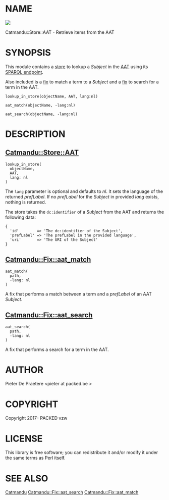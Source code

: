 # NAME

<div>
    <a href="https://travis-ci.org/thedatahub/Catmandu-Store-AAT"><img src="https://travis-ci.org/thedatahub/Catmandu-Store-AAT.svg?branch=master"></a>
</div>

Catmandu::Store::AAT - Retrieve items from the AAT

# SYNOPSIS

This module contains a [store](https://metacpan.org/pod/Catmandu::Store::AAT) to lookup a _Subject_ in the [AAT](https://www.getty.edu/research/tools/vocabularies/aat/)
using its [SPARQL endpoint](http://vocab.getty.edu/sparql).

Also included is a [fix](https://metacpan.org/pod/Catmandu::Fix::aat_match) to match a term to a _Subject_ and a
[fix](https://metacpan.org/pod/Catmandu::Fix::aat_search) to search for a term in the AAT.

    lookup_in_store(objectName, AAT, lang:nl)

    aat_match(objectName, -lang:nl)

    aat_search(objectName, -lang:nl)

# DESCRIPTION

## [Catmandu::Store::AAT](https://metacpan.org/pod/Catmandu::Store::AAT)

    lookup_in_store(
      objectName,
      AAT,
      lang: nl
    )

The `lang` parameter is optional and defaults to _nl_. It sets
the language of the returned _prefLabel_. If no _prefLabel_ for the
_Subject_ in provided _lang_ exists, nothing is returned.

The store takes the `dc:identifier` of a _Subject_ from the AAT and returns the following data:

    {
      'id'        => 'The dc:identifier of the Subject',
      'prefLabel' => 'The prefLabel in the provided language',
      'uri'       => 'The URI of the Subject'
    }

## [Catmandu::Fix::aat\_match](https://metacpan.org/pod/Catmandu::Fix::aat_match)

    aat_match(
      path,
      -lang: nl
    )

A fix that performs a match between a term and a _prefLabel_ of an AAT _Subject_.

## [Catmandu::Fix::aat\_search](https://metacpan.org/pod/Catmandu::Fix::aat_search)

    aat_search(
      path,
      -lang: nl
    )

A fix that performs a search for a term in the AAT.

# AUTHOR

Pieter De Praetere &lt;pieter at packed.be >

# COPYRIGHT

Copyright 2017- PACKED vzw

# LICENSE

This library is free software; you can redistribute it and/or modify
it under the same terms as Perl itself.

# SEE ALSO

[Catmandu](https://metacpan.org/pod/Catmandu)
[Catmandu::Fix::aat\_search](https://metacpan.org/pod/Catmandu::Fix::aat_search)
[Catmandu::Fix::aat\_match](https://metacpan.org/pod/Catmandu::Fix::aat_match)
